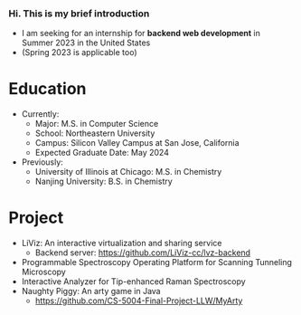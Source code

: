 ### Hi. This is my brief introduction
* I am seeking for an internship for **backend web development** in Summer 2023 in the United States
* (Spring 2023 is applicable too)

# Education
* Currently:
  * Major: M.S. in Computer Science
  * School: Northeastern University
  * Campus: Silicon Valley Campus at San Jose, California
  * Expected Graduate Date: May 2024
* Previously:
  * University of Illinois at Chicago: M.S. in Chemistry
  * Nanjing University: B.S. in Chemistry

# Project
* LiViz: An interactive virtualization and sharing service
	* Backend server: https://github.com/LiViz-cc/lvz-backend
* Programmable Spectroscopy Operating Platform for Scanning Tunneling Microscopy
* Interactive Analyzer for Tip-enhanced Raman Spectroscopy
* Naughty Piggy: An arty game in Java
  * https://github.com/CS-5004-Final-Project-LLW/MyArty
